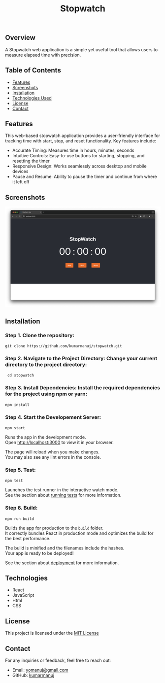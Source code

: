 <div align="center">
    <h1>Stopwatch</h1>
</div>

<br />

## Overview

A Stopwatch web application is a simple yet useful tool that allows users to measure elapsed time with precision.


## Table of Contents

- [Features](#features)
- [Screenshots](#screenshots)
- [Installation](#installation)
- [Technologies Used](#technologies)
- [License](#license)
- [Contact](#contact)

## Features

This web-based stopwatch application provides a user-friendly interface for tracking time with start, stop, and reset functionality. Key features include:
 * Accurate Timing: Measures time in hours, minutes, seconds
 * Intuitive Controls: Easy-to-use buttons for starting, stopping, and resetting the timer
 * Responsive Design: Works seamlessly across desktop and mobile devices
 * Pause and Resume: Ability to pause the timer and continue from where it left off

## Screenshots

![StopWatch](./public/images/stopwatch.png "Optional Title")

## Installation

### Step 1. Clone the repository:
  ```
git clone https://github.com/kumarmanuj/stopwatch.git
   ```
   
   
### Step 2. Navigate to the Project Directory: Change your current directory to the project directory:
  ```
   cd stopwatch
  ```

### Step 3. Install Dependencies: Install the required dependencies for the project using npm or yarn:
 ```
npm install
```

### Step 4. Start the Developement Server:
```
npm start
```
Runs the app in the development mode.\
Open [http://localhost:3000](http://localhost:3000) to view it in your browser.

The page will reload when you make changes.\
You may also see any lint errors in the console.


### Step 5. Test:
```
npm test
```

Launches the test runner in the interactive watch mode.\
See the section about [running tests](https://facebook.github.io/create-react-app/docs/running-tests) for more information.

### Step 6. Build:
```
npm run build
```

Builds the app for production to the `build` folder.\
It correctly bundles React in production mode and optimizes the build for the best performance.

The build is minified and the filenames include the hashes.\
Your app is ready to be deployed!

See the section about [deployment](https://facebook.github.io/create-react-app/docs/deployment) for more information.


## Technologies 
- React
- JavaScript
- Html
- CSS


## License
This project is licensed under the [MIT License](./LICENSE)


## Contact
For any inquiries or feedback, feel free to reach out:

- Email: [yomanuj@gmail.com](mailto:yomanuj@gmail.com)
- GitHub: [kumarmanuj](https://github.com/kumarmanuj)
